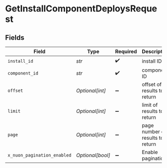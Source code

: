 # GetInstallComponentDeploysRequest


## Fields

| Field                            | Type                             | Required                         | Description                      |
| -------------------------------- | -------------------------------- | -------------------------------- | -------------------------------- |
| `install_id`                     | *str*                            | :heavy_check_mark:               | install ID                       |
| `component_id`                   | *str*                            | :heavy_check_mark:               | component ID                     |
| `offset`                         | *Optional[int]*                  | :heavy_minus_sign:               | offset of results to return      |
| `limit`                          | *Optional[int]*                  | :heavy_minus_sign:               | limit of results to return       |
| `page`                           | *Optional[int]*                  | :heavy_minus_sign:               | page number of results to return |
| `x_nuon_pagination_enabled`      | *Optional[bool]*                 | :heavy_minus_sign:               | Enable pagination                |